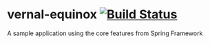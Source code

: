 # vernal-equinox [![Build Status](https://travis-ci.org/guilycst/vernal-equinox.svg?branch=master)](https://travis-ci.org/guilycst/vernal-equinox)

A sample application using the core features from Spring Framework
